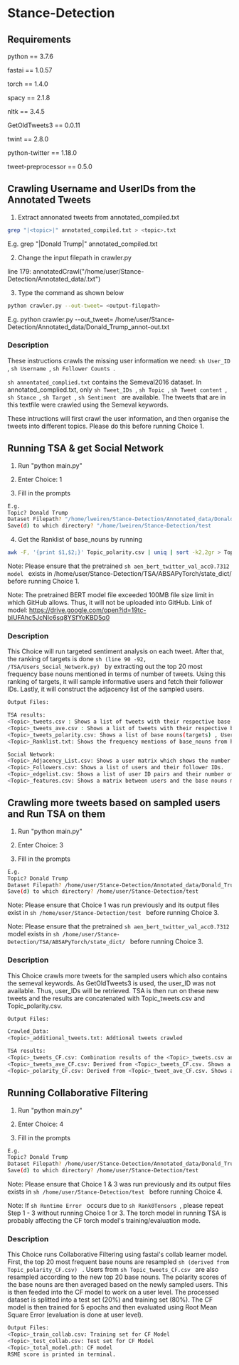# Stance-Detection

## Requirements
python == 3.7.6

fastai == 1.0.57

torch == 1.4.0

spacy == 2.1.8

nltk == 3.4.5

GetOldTweets3 == 0.0.11

twint == 2.8.0

python-twitter == 1.18.0

tweet-preprocessor == 0.5.0


## Crawling Username and UserIDs from the Annotated Tweets
1. Extract annonated tweets from annotated_compiled.txt
```sh
grep "|<topic>|" annotated_compiled.txt > <topic>.txt
```
E.g. grep "|Donald Trump|" annotated_compiled.txt

2. Change the input filepath in crawler.py

line 179: annotatedCrawl("/home/user/Stance-Detection/Annotated_data/<topic>.txt")

3. Type the command as shown below
```sh
python crawler.py --out-tweet= <output-filepath>
```

E.g. python crawler.py --out_tweet= /home/user/Stance-Detection/Annotated_data/Donald_Trump_annot-out.txt

### Description
These instructions crawls the missing user information we need: ```sh User_ID ```, ```sh Username ```, ```sh Follower Counts ```.

```sh annontated_complied.txt```  contains the Semeval2016 dataset. In annotated_complied.txt, only ```sh Tweet_IDs ```, ```sh Topic ```, ```sh Tweet content ```, ```sh Stance ```, ```sh Target ```, ```sh Sentiment ``` are available. The tweets that are in this textfile were crawled using the Semeval keywords.
 
These intructions will first crawl the user information, and then organise the tweets into different topics. Please do this before running Choice 1.

## Running TSA & get Social Network
1. Run "python main.py"

2. Enter Choice: 1

3. Fill in the prompts
```sh
E.g. 
Topic? Donald Trump
Dataset Filepath? "/home/lweiren/Stance-Detection/Annotated_data/Donald_Trump_annot-out.txt"
Save(d) to which directory? "/home/lweiren/Stance-Detection/test
```

4. Get the Ranklist of base_nouns by running
```sh
awk -F, '{print $1,$2;}' Topic_polarity.csv | uniq | sort -k2,2gr > Topic_Ranklist.txt
```
Note: Please ensure that the pretrained ```sh aen_bert_twitter_val_acc0.7312 model ``` exists in /home/user/Stance-Detection/TSA/ABSAPyTorch/state_dict/ before running Choice 1.

Note: The pretrained BERT model file exceeded 100MB file size limit in which GitHub allows. Thus, it will not be uploaded into GitHub. Link of model:  https://drive.google.com/open?id=19tc-blUFAhc5JcNlc6sq8YSfYoKBD5q0

### Description
This Choice will run targeted sentiment analysis on each tweet. After that, the ranking of targets is done ```sh (line 90 -92, /TSA/Users_Social_Network.py) ``` by extracting out the top 20 most frequency base nouns mentioned in terms of number of tweets. Using this ranking of targets, it will sample informative users and fetch their follower IDs. Lastly, it will construct the adjacency list of the sampled users.

```sh
Output Files:

TSA results:
<Topic>_tweets.csv : Shows a list of tweets with their respective base nouns(targets) and their polarity scores.
<Topic>_tweets_ave.csv : Shows a list of tweets with their respective base nouns(targets) and their average polarity scores by grouping according to each Tweet_ID, User_ID pairs.
<Topic>_tweets_polarity.csv: Shows a list of base nouns(targets) , User_ID pairs and their ratio of no. of postive tweets to no .of negative tweets.
<Topic>_Ranklist.txt: Shows the frequency mentions of base_nouns from highest to lowest.

Social Network:
<Topic>_Adjacency_List.csv: Shows a user matrix which shows the number of shared followers between 2 users.
<Topic>_Followers.csv: Shows a list of users and their follower IDs.
<Topic>_edgelist.csv: Shows a list of user ID pairs and their number of shared neighbours.
<Topic>_features.csv: Shows a matrix between users and the base nouns mentioned where the values are the polarity scores.
```
## Crawling more tweets based on sampled users and Run TSA on them
1. Run "python main.py"

2. Enter Choice: 3

3. Fill in the prompts
```sh
E.g.
Topic? Donald Trump
Dataset Filepath? /home/user/Stance-Detection/Annotated_data/Donald_Trump_annot-out.txt
Save(d) to which directory? /home/user/Stance-Detection/test 
```

Note: Please ensure that Choice 1 was run previously and its output files exist in ```sh /home/user/Stance-Detection/test ``` before running Choice 3.

Note: Please ensure that the pretrained ```sh aen_bert_twitter_val_acc0.7312 ``` model exists in ```sh /home/user/Stance-Detection/TSA/ABSAPyTorch/state_dict/ ``` before running Choice 3.


### Description
This Choice crawls more tweets for the sampled users which also contains the semeval keywords. As GetOldTweets3 is used, the user_ID was not available. Thus, user_IDs will be retrieved. TSA is then run on these new tweets and the results are concatenated with Topic_tweets.csv and Topic_polarity.csv. 

```sh
Output Files:

Crawled_Data:
<Topic>_additional_tweets.txt: Addtional tweets crawled

TSA results:
<Topic>_tweets_CF.csv: Combination results of the <Topic>_tweets.csv and the newly crawled tweets.
<Topic>_tweets_ave_CF.csv: Derived from <Topic>_tweets_CF.csv. Shows a list of tweets with their respective base nouns(targets) and their average polarity scores by grouping according to each Tweet_ID, User_ID pairs.
<Topic>_polarity_CF.csv: Derived from <Topic>_tweet_ave_CF.csv. Shows a list of base nouns(targets) , User_ID pairs and their ratio of no. of postive tweets to no .of negative tweets.
```

## Running Collaborative Filtering
1. Run "python main.py"

2. Enter Choice: 4

3. Fill in the prompts
```sh
E.g.
Topic? Donald Trump
Dataset Filepath? /home/user/Stance-Detection/Annotated_data/Donald_Trump_annot-out.txt
Save(d) to which directory? /home/user/Stance-Detection/test 
```

Note: Please ensure that Choice 1 & 3 was run previously and its output files exists in ```sh /home/user/Stance-Detection/test ``` before running Choice 4.

Note: If ```sh Runtime Error ``` occurs due to ```sh Rank0Tensors ```, please repeat Step 1 - 3 without running Choice 1 or 3. The torch model in running TSA is probably affecting the CF torch model's training/evaluation mode.

### Description
This Choice runs Collaborative Filtering using fastai's collab learner model. First, the top 20 most frequent base nouns are resampled ```sh (derived from Topic_polarity_CF.csv) ``` . Users from ```sh Topic_tweets_CF.csv ``` are also resampled according to the new top 20 base nouns. The polarity scores of the base nouns are then averaged based on the newly sampled users. This is then feeded into the CF model to work on a user level. The processed dataset is splitted into a test set (20%) and training set (80%). The CF model is then trained for 5 epochs and then evaluated using Root Mean Square Error (evaluation is done at user level). 


```sh
Output Files:
<Topic>_train_collab.csv: Training set for CF Model
<Topic>_test_collab.csv: Test set for CF Model
<Topic>_total_model.pth: CF model
RSME score is printed in terminal.
```
